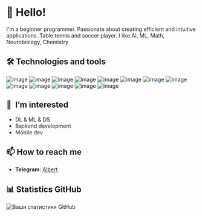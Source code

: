 # 👋 Hello!

I'm a beginner programmer. Passionate about creating efficient and intuitive applications. Table tennis and soccer player. I like AI, ML, Math, Neurobiology, Chemistry

## 🛠️ Technologies and tools

![image](https://github.com/user-attachments/assets/8a898156-0498-47bb-8b1c-7376df1f2ec3) ![image](https://github.com/user-attachments/assets/3f1740cb-cdd7-4149-8965-735b3fe91f0f) ![image](https://github.com/user-attachments/assets/bfc38ab0-dc16-4e16-b8fc-dae05c08c1bf) ![image](https://github.com/user-attachments/assets/f5b03a6d-a36f-40d8-92cf-a33b0c77deb9) ![image](https://github.com/user-attachments/assets/5a3b72d2-c468-42ed-b5d0-d0613a3467e7) ![image](https://github.com/user-attachments/assets/c2a72b4e-b029-4ddd-951a-e0d15ac51949) ![image](https://github.com/user-attachments/assets/f5624cd6-38cc-4178-a510-de020f57afbc) ![image](https://github.com/user-attachments/assets/dd9ea9bf-af2d-44aa-9260-a9f79dcd3cfd) ![image](https://github.com/user-attachments/assets/0119e201-4a85-4d04-9d76-84591b68e45a) ![image](https://github.com/user-attachments/assets/5893a295-ef22-4782-b3c0-5f323773bd5a) ![image](https://github.com/user-attachments/assets/5483f457-d292-4aee-ab19-36d23f0ccfdc) ![image](https://github.com/user-attachments/assets/c58f9bdd-f208-4606-b1c1-fa15ff714499) ![image](https://github.com/user-attachments/assets/eec4ffe4-2223-4c0d-8924-51079d3fadc8)

## 🌱  I’m interested 
- DL & ML & DS
- Backend development 
- Mobile dev

## 📫 How to reach me
- **Telegram**: [Albert](https://t.me/itbert) 

## 📊 Statistics GitHub 
![Ваши статистики GitHub](https://github-readme-stats.vercel.app/api?username=itbert&show_icons=true&theme=radical) 
